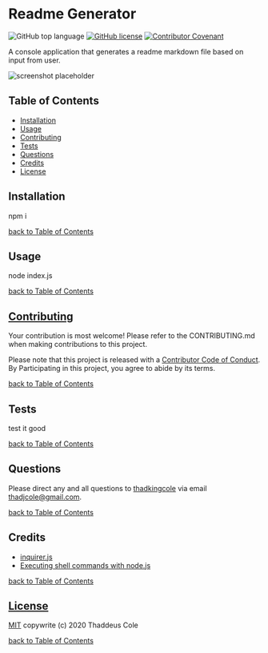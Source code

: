 # Readme Generator

![GitHub top language](https://img.shields.io/github/languages/top/thadkingcole/Readme_Generator) [![GitHub license](https://img.shields.io/github/license/thadkingcole/Readme_Generator)](LICENSE) [![Contributor Covenant](https://img.shields.io/badge/Contributor%20Covenant-v2.0%20adopted-ff69b4.svg)](code_of_conduct.md)

A console application that generates a readme markdown file based on input from user.

![screenshot placeholder](https://placekitten.com/500/500)

## Table of Contents

- [Installation](#installation)
- [Usage](#usage)
- [Contributing](#contributing)
- [Tests](#tests)
- [Questions](#questions)
- [Credits](#credits)
- [License](#license)

## Installation

npm i

[back to Table of Contents](#table-of-contents)

## Usage

node index.js

[back to Table of Contents](#table-of-contents)

## [Contributing](CONTRIBUTING.md)

Your contribution is most welcome! Please refer to the CONTRIBUTING.md when making contributions to this project.

Please note that this project is released with a [Contributor Code of Conduct](code_of_conduct.md). By Participating in this project, you agree to abide by its terms.

[back to Table of Contents](#table-of-contents)

## Tests

test it good

[back to Table of Contents](#table-of-contents)

## Questions

Please direct any and all questions to [thadkingcole](https://github.com/thadkingcole) via email [thadjcole@gmail.com](mailto:thadjcole@gmail.com).

[back to Table of Contents](#table-of-contents)

## Credits

- [inquirer.js](https://www.npmjs.com/package/inquirer)
- [Executing shell commands with node.js](https://stackabuse.com/executing-shell-commands-with-node-js/)

[back to Table of Contents](#table-of-contents)

## [License](LICENSE)

[MIT](LICENSE) copywrite (c) 2020 Thaddeus Cole

[back to Table of Contents](#table-of-contents)
